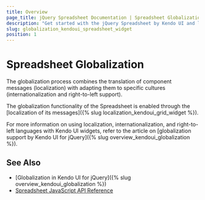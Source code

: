 ```yaml
---
title: Overview
page_title: jQuery Spreadsheet Documentation | Spreadsheet Globalization | Kendo UI
description: "Get started with the jQuery Spreadsheet by Kendo UI and learn about the globalization options it supports."
slug: globalization_kendoui_spreadsheet_widget
position: 1
---
```


# Spreadsheet Globalization

The globalization process combines the translation of component messages (localization) with adapting them to specific cultures (internationalization and right-to-left support).

The globalization functionality of the Spreadsheet is enabled through the [localization of its messages]({% slug localization_kendoui_grid_widget %}).

For more information on using localization, internationalization, and right-to-left languages with Kendo UI widgets, refer to the article on [globalization support by Kendo UI for jQuery]({% slug overview_kendoui_globalization %}).

## See Also

* [Globalization in Kendo UI for jQuery]({% slug overview_kendoui_globalization %})
* [Spreadsheet JavaScript API Reference](/api/javascript/ui/spreadsheet)
